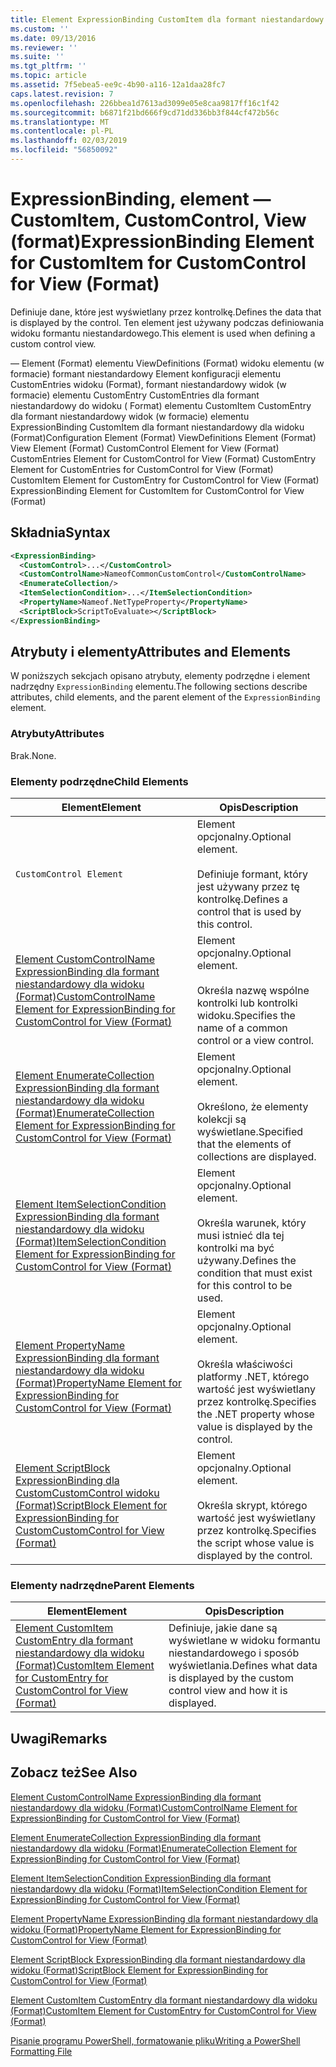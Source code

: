 ```yaml
---
title: Element ExpressionBinding CustomItem dla formant niestandardowy dla widoku (Format) | Dokumentacja firmy Microsoft
ms.custom: ''
ms.date: 09/13/2016
ms.reviewer: ''
ms.suite: ''
ms.tgt_pltfrm: ''
ms.topic: article
ms.assetid: 7f5ebea5-ee9c-4b90-a116-12a1daa28fc7
caps.latest.revision: 7
ms.openlocfilehash: 226bbea1d7613ad3099e05e8caa9817ff16c1f42
ms.sourcegitcommit: b6871f21bd666f9cd71dd336bb3f844cf472b56c
ms.translationtype: MT
ms.contentlocale: pl-PL
ms.lasthandoff: 02/03/2019
ms.locfileid: "56850092"
---
```

# <a name="expressionbinding-element-for-customitem-for-customcontrol-for-view-format"></a><span data-ttu-id="24539-102">ExpressionBinding, element — CustomItem, CustomControl, View (format)</span><span class="sxs-lookup"><span data-stu-id="24539-102">ExpressionBinding Element for CustomItem for CustomControl for View (Format)</span></span>

<span data-ttu-id="24539-103">Definiuje dane, które jest wyświetlany przez kontrolkę.</span><span class="sxs-lookup"><span data-stu-id="24539-103">Defines the data that is displayed by the control.</span></span> <span data-ttu-id="24539-104">Ten element jest używany podczas definiowania widoku formantu niestandardowego.</span><span class="sxs-lookup"><span data-stu-id="24539-104">This element is used when defining a custom control view.</span></span>

<span data-ttu-id="24539-105">— Element (Format) elementu ViewDefinitions (Format) widoku elementu (w formacie) formant niestandardowy Element konfiguracji elementu CustomEntries widoku (Format), formant niestandardowy widok (w formacie) elementu CustomEntry CustomEntries dla formant niestandardowy do widoku ( Format) elementu CustomItem CustomEntry dla formant niestandardowy widok (w formacie) elementu ExpressionBinding CustomItem dla formant niestandardowy dla widoku (Format)</span><span class="sxs-lookup"><span data-stu-id="24539-105">Configuration Element (Format) ViewDefinitions Element (Format) View Element (Format) CustomControl Element for View (Format) CustomEntries Element for CustomControl for View (Format) CustomEntry Element for CustomEntries for CustomControl for View (Format) CustomItem Element for CustomEntry for CustomControl for View (Format) ExpressionBinding Element for CustomItem for CustomControl for View (Format)</span></span>

## <a name="syntax"></a><span data-ttu-id="24539-106">Składnia</span><span class="sxs-lookup"><span data-stu-id="24539-106">Syntax</span></span>

```xml
<ExpressionBinding>
  <CustomControl>...</CustomControl>
  <CustomControlName>NameofCommonCustomControl</CustomControlName>
  <EnumerateCollection/>
  <ItemSelectionCondition>...</ItemSelectionCondition>
  <PropertyName>Nameof.NetTypeProperty</PropertyName>
  <ScriptBlock>ScriptToEvaluate></ScriptBlock>
</ExpressionBinding>
```

## <a name="attributes-and-elements"></a><span data-ttu-id="24539-107">Atrybuty i elementy</span><span class="sxs-lookup"><span data-stu-id="24539-107">Attributes and Elements</span></span>

<span data-ttu-id="24539-108">W poniższych sekcjach opisano atrybuty, elementy podrzędne i element nadrzędny `ExpressionBinding` elementu.</span><span class="sxs-lookup"><span data-stu-id="24539-108">The following sections describe attributes, child elements, and the parent element of the `ExpressionBinding` element.</span></span>

### <a name="attributes"></a><span data-ttu-id="24539-109">Atrybuty</span><span class="sxs-lookup"><span data-stu-id="24539-109">Attributes</span></span>

<span data-ttu-id="24539-110">Brak.</span><span class="sxs-lookup"><span data-stu-id="24539-110">None.</span></span>

### <a name="child-elements"></a><span data-ttu-id="24539-111">Elementy podrzędne</span><span class="sxs-lookup"><span data-stu-id="24539-111">Child Elements</span></span>

|<span data-ttu-id="24539-112">Element</span><span class="sxs-lookup"><span data-stu-id="24539-112">Element</span></span>|<span data-ttu-id="24539-113">Opis</span><span class="sxs-lookup"><span data-stu-id="24539-113">Description</span></span>|
|-------------|-----------------|
|`CustomControl Element`|<span data-ttu-id="24539-114">Element opcjonalny.</span><span class="sxs-lookup"><span data-stu-id="24539-114">Optional element.</span></span><br /><br /> <span data-ttu-id="24539-115">Definiuje formant, który jest używany przez tę kontrolkę.</span><span class="sxs-lookup"><span data-stu-id="24539-115">Defines a control that is used by this control.</span></span>|
|[<span data-ttu-id="24539-116">Element CustomControlName ExpressionBinding dla formant niestandardowy dla widoku (Format)</span><span class="sxs-lookup"><span data-stu-id="24539-116">CustomControlName Element for ExpressionBinding for CustomControl for View (Format)</span></span>](./customcontrolname-element-for-expressionbinding-for-customcontrol-for-view-format.md)|<span data-ttu-id="24539-117">Element opcjonalny.</span><span class="sxs-lookup"><span data-stu-id="24539-117">Optional element.</span></span><br /><br /> <span data-ttu-id="24539-118">Określa nazwę wspólne kontrolki lub kontrolki widoku.</span><span class="sxs-lookup"><span data-stu-id="24539-118">Specifies the name of a common control or a view control.</span></span>|
|[<span data-ttu-id="24539-119">Element EnumerateCollection ExpressionBinding dla formant niestandardowy dla widoku (Format)</span><span class="sxs-lookup"><span data-stu-id="24539-119">EnumerateCollection Element for ExpressionBinding for CustomControl for View (Format)</span></span>](./enumeratecollection-element-for-expressionbinding-for-customcontrol-for-view-format.md)|<span data-ttu-id="24539-120">Element opcjonalny.</span><span class="sxs-lookup"><span data-stu-id="24539-120">Optional element.</span></span><br /><br /> <span data-ttu-id="24539-121">Określono, że elementy kolekcji są wyświetlane.</span><span class="sxs-lookup"><span data-stu-id="24539-121">Specified that the elements of collections are displayed.</span></span>|
|[<span data-ttu-id="24539-122">Element ItemSelectionCondition ExpressionBinding dla formant niestandardowy dla widoku (Format)</span><span class="sxs-lookup"><span data-stu-id="24539-122">ItemSelectionCondition Element for ExpressionBinding for CustomControl for View (Format)</span></span>](./itemselectioncondition-element-for-expressionbinding-for-customcontrol-format.md)|<span data-ttu-id="24539-123">Element opcjonalny.</span><span class="sxs-lookup"><span data-stu-id="24539-123">Optional element.</span></span><br /><br /> <span data-ttu-id="24539-124">Określa warunek, który musi istnieć dla tej kontrolki ma być używany.</span><span class="sxs-lookup"><span data-stu-id="24539-124">Defines the condition that must exist for this control to be used.</span></span>|
|[<span data-ttu-id="24539-125">Element PropertyName ExpressionBinding dla formant niestandardowy dla widoku (Format)</span><span class="sxs-lookup"><span data-stu-id="24539-125">PropertyName Element for ExpressionBinding for CustomControl for View (Format)</span></span>](./propertyname-element-for-expressionbinding-for-customcontrol-for-view-format.md)|<span data-ttu-id="24539-126">Element opcjonalny.</span><span class="sxs-lookup"><span data-stu-id="24539-126">Optional element.</span></span><br /><br /> <span data-ttu-id="24539-127">Określa właściwości platformy .NET, którego wartość jest wyświetlany przez kontrolkę.</span><span class="sxs-lookup"><span data-stu-id="24539-127">Specifies the .NET property whose value is displayed by the control.</span></span>|
|[<span data-ttu-id="24539-128">Element ScriptBlock ExpressionBinding dla CustomCustomControl widoku (Format)</span><span class="sxs-lookup"><span data-stu-id="24539-128">ScriptBlock Element for ExpressionBinding for CustomCustomControl for View (Format)</span></span>](./scriptblock-element-for-expressionbinding-for-customcontrol-for-view-format.md)|<span data-ttu-id="24539-129">Element opcjonalny.</span><span class="sxs-lookup"><span data-stu-id="24539-129">Optional element.</span></span><br /><br /> <span data-ttu-id="24539-130">Określa skrypt, którego wartość jest wyświetlany przez kontrolkę.</span><span class="sxs-lookup"><span data-stu-id="24539-130">Specifies the script whose value is displayed by the control.</span></span>|

### <a name="parent-elements"></a><span data-ttu-id="24539-131">Elementy nadrzędne</span><span class="sxs-lookup"><span data-stu-id="24539-131">Parent Elements</span></span>

|<span data-ttu-id="24539-132">Element</span><span class="sxs-lookup"><span data-stu-id="24539-132">Element</span></span>|<span data-ttu-id="24539-133">Opis</span><span class="sxs-lookup"><span data-stu-id="24539-133">Description</span></span>|
|-------------|-----------------|
|[<span data-ttu-id="24539-134">Element CustomItem CustomEntry dla formant niestandardowy dla widoku (Format)</span><span class="sxs-lookup"><span data-stu-id="24539-134">CustomItem Element for CustomEntry for CustomControl for View (Format)</span></span>](./customitem-element-for-customentry-for-customcontrol-for-view-format.md)|<span data-ttu-id="24539-135">Definiuje, jakie dane są wyświetlane w widoku formantu niestandardowego i sposób wyświetlania.</span><span class="sxs-lookup"><span data-stu-id="24539-135">Defines what data is displayed by the custom control view and how it is displayed.</span></span>|

## <a name="remarks"></a><span data-ttu-id="24539-136">Uwagi</span><span class="sxs-lookup"><span data-stu-id="24539-136">Remarks</span></span>

## <a name="see-also"></a><span data-ttu-id="24539-137">Zobacz też</span><span class="sxs-lookup"><span data-stu-id="24539-137">See Also</span></span>

[<span data-ttu-id="24539-138">Element CustomControlName ExpressionBinding dla formant niestandardowy dla widoku (Format)</span><span class="sxs-lookup"><span data-stu-id="24539-138">CustomControlName Element for ExpressionBinding for CustomControl for View (Format)</span></span>](./customcontrolname-element-for-expressionbinding-for-customcontrol-for-view-format.md)

[<span data-ttu-id="24539-139">Element EnumerateCollection ExpressionBinding dla formant niestandardowy dla widoku (Format)</span><span class="sxs-lookup"><span data-stu-id="24539-139">EnumerateCollection Element for ExpressionBinding for CustomControl for View (Format)</span></span>](./enumeratecollection-element-for-expressionbinding-for-customcontrol-for-view-format.md)

[<span data-ttu-id="24539-140">Element ItemSelectionCondition ExpressionBinding dla formant niestandardowy dla widoku (Format)</span><span class="sxs-lookup"><span data-stu-id="24539-140">ItemSelectionCondition Element for ExpressionBinding for CustomControl for View (Format)</span></span>](./itemselectioncondition-element-for-expressionbinding-for-customcontrol-format.md)

[<span data-ttu-id="24539-141">Element PropertyName ExpressionBinding dla formant niestandardowy dla widoku (Format)</span><span class="sxs-lookup"><span data-stu-id="24539-141">PropertyName Element for ExpressionBinding for CustomControl for View (Format)</span></span>](./propertyname-element-for-expressionbinding-for-customcontrol-for-view-format.md)

[<span data-ttu-id="24539-142">Element ScriptBlock ExpressionBinding dla formant niestandardowy dla widoku (Format)</span><span class="sxs-lookup"><span data-stu-id="24539-142">ScriptBlock Element for ExpressionBinding for CustomControl for View (Format)</span></span>](./scriptblock-element-for-expressionbinding-for-customcontrol-for-view-format.md)

[<span data-ttu-id="24539-143">Element CustomItem CustomEntry dla formant niestandardowy dla widoku (Format)</span><span class="sxs-lookup"><span data-stu-id="24539-143">CustomItem Element for CustomEntry for CustomControl for View (Format)</span></span>](./customitem-element-for-customentry-for-customcontrol-for-view-format.md)

[<span data-ttu-id="24539-144">Pisanie programu PowerShell, formatowanie pliku</span><span class="sxs-lookup"><span data-stu-id="24539-144">Writing a PowerShell Formatting File</span></span>](./writing-a-powershell-formatting-file.md)
